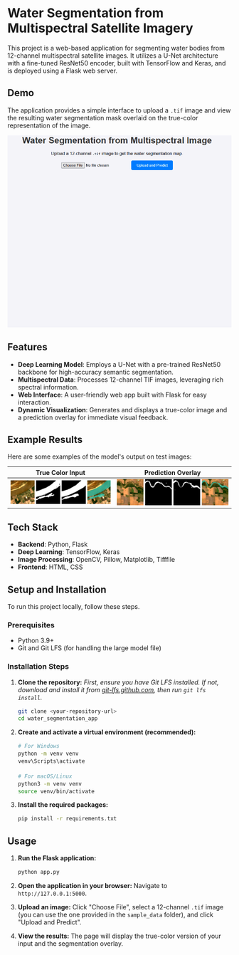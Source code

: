 # Water Segmentation from Multispectral Satellite Imagery

This project is a web-based application for segmenting water bodies from 12-channel multispectral satellite images. It utilizes a U-Net architecture with a fine-tuned ResNet50 encoder, built with TensorFlow and Keras, and is deployed using a Flask web server.

## Demo

The application provides a simple interface to upload a `.tif` image and view the resulting water segmentation mask overlaid on the true-color representation of the image.

![Application Demo](./assets/Animation.gif)

## Features

- **Deep Learning Model**: Employs a U-Net with a pre-trained ResNet50 backbone for high-accuracy semantic segmentation.
- **Multispectral Data**: Processes 12-channel TIF images, leveraging rich spectral information.
- **Web Interface**: A user-friendly web app built with Flask for easy interaction.
- **Dynamic Visualization**: Generates and displays a true-color image and a prediction overlay for immediate visual feedback.

## Example Results

Here are some examples of the model's output on test images:

| True Color Input | Prediction Overlay |
| :--------------: | :----------------: |
| ![Result 1](./assets/result1.png) | ![Result 2](./assets/result2.png) |

## Tech Stack

- **Backend**: Python, Flask
- **Deep Learning**: TensorFlow, Keras
- **Image Processing**: OpenCV, Pillow, Matplotlib, Tifffile
- **Frontend**: HTML, CSS

## Setup and Installation

To run this project locally, follow these steps.

### Prerequisites
- Python 3.9+
- Git and Git LFS (for handling the large model file)

### Installation Steps

1.  **Clone the repository:**
    *First, ensure you have Git LFS installed. If not, download and install it from [git-lfs.github.com](https://git-lfs.github.com), then run `git lfs install`.*

    ```bash
    git clone <your-repository-url>
    cd water_segmentation_app
    ```

2.  **Create and activate a virtual environment (recommended):**
    ```bash
    # For Windows
    python -m venv venv
    venv\Scripts\activate

    # For macOS/Linux
    python3 -m venv venv
    source venv/bin/activate
    ```

3.  **Install the required packages:**
    ```bash
    pip install -r requirements.txt
    ```

## Usage

1.  **Run the Flask application:**
    ```bash
    python app.py
    ```

2.  **Open the application in your browser:**
    Navigate to `http://127.0.0.1:5000`.

3.  **Upload an image:**
    Click "Choose File", select a 12-channel `.tif` image (you can use the one provided in the `sample_data` folder), and click "Upload and Predict".

4.  **View the results:**
    The page will display the true-color version of your input and the segmentation overlay.
